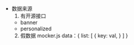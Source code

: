- 数据来源
  1. 有开源接口
    - banner
    - personalized
  2. 假数据 mocker.js
    data：{
        list: [
            {
                key: val,
            }
        ]
    }
